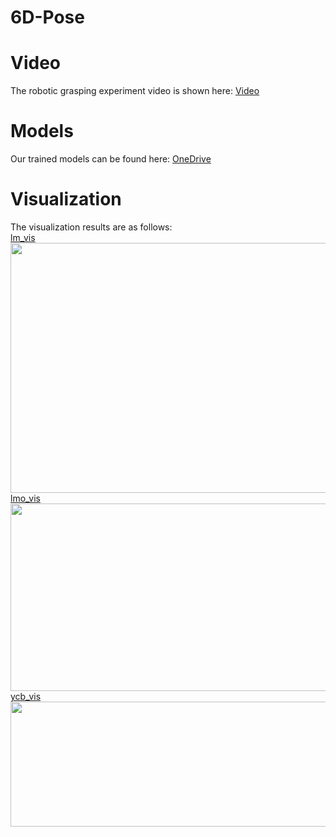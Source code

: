 # 6D-Pose
# Video
The robotic grasping experiment video is shown here: [Video](https://www.bilibili.com/video/BV1ot4y187g7/) 

# Models
Our trained models can be found here: [OneDrive](https://1drv.ms/u/s!Ak035ZmBrdOFhhWehqg9ZFb8RI2S?e=Bbb36r)  

# Visualization
The visualization results are as follows:   
[lm_vis](https://github.com/peppa114/6D_Pose/tree/main/visualization/lm)   
<img src="visualization/lm/lm.png" width="600" height="400">    
[lmo_vis](https://github.com/peppa114/6D_Pose/tree/main/visualization/lmo)  
<img src="visualization/lmo/lmo.png" width="600" height="300">    
[ycb_vis](https://github.com/peppa114/6D_Pose/tree/main/visualization/ycb)  
<img src="visualization/ycb/ycb.png" width="600" height="200">   
